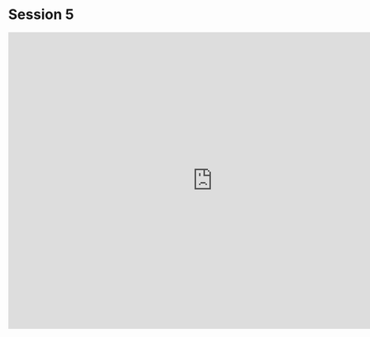 # Session 5

<iframe id="iframe_container" frameborder="0" webkitallowfullscreen="" mozallowfullscreen="" allowfullscreen="" allow="autoplay; fullscreen" width="825" height="600" src="https://prezi.com/embed/-zkz9q4gxsto/?bgcolor=ffffff&amp;lock_to_path=0&amp;autoplay=0&amp;autohide_ctrls=0&amp;landing_data=bHVZZmNaNDBIWnNjdEVENDRhZDFNZGNIUE43MHdLNWpsdFJLb2ZHanI0VnBiaWpLSEtNVlFZTUpYbXhyMjUrRjZBPT0&amp;landing_sign=EGfsuC0xNsHvTcg5CcLrLiD55Ky8IMKP-eZQLSFpH8I"></iframe>
